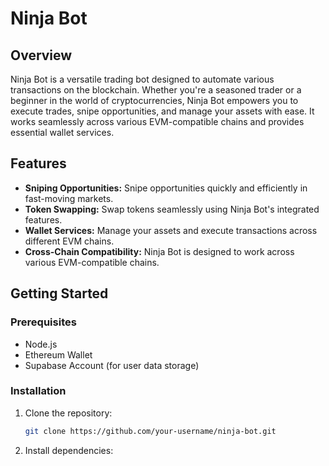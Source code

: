 # Ninja Bot



## Overview

Ninja Bot is a versatile trading bot designed to automate various transactions on the blockchain. Whether you're a seasoned trader or a beginner in the world of cryptocurrencies, Ninja Bot empowers you to execute trades, snipe opportunities, and manage your assets with ease. It works seamlessly across various EVM-compatible chains and provides essential wallet services.

## Features

- **Sniping Opportunities:** Snipe opportunities quickly and efficiently in fast-moving markets.
- **Token Swapping:** Swap tokens seamlessly using Ninja Bot's integrated features.
- **Wallet Services:** Manage your assets and execute transactions across different EVM chains.
- **Cross-Chain Compatibility:** Ninja Bot is designed to work across various EVM-compatible chains.

## Getting Started

### Prerequisites

- Node.js
- Ethereum Wallet
- Supabase Account (for user data storage)

### Installation

1. Clone the repository:

   ```bash
   git clone https://github.com/your-username/ninja-bot.git
   ```
2. Install dependencies:
    
